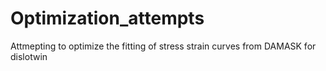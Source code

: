 # Optimization_attempts

Attmepting to optimize the fitting of stress strain curves from DAMASK for dislotwin
